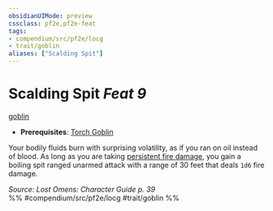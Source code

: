 ```yaml
---
obsidianUIMode: preview
cssclass: pf2e,pf2e-feat
tags:
- compendium/src/pf2e/locg
- trait/goblin
aliases: ["Scalding Spit"]
---
```

# Scalding Spit  *Feat 9*  
[goblin](goblin.md "Goblin Ancestry & Heritage Trait")  

- **Prerequisites**: [Torch Goblin](torch-goblin-locg.md)

Your bodily fluids burn with surprising volatility, as if you ran on oil instead of blood. As long as you are taking [persistent fire damage](conditions.md#Persistent%20Damage), you gain a boiling spit ranged unarmed attack with a range of 30 feet that deals `1d6` fire damage.

*Source: Lost Omens: Character Guide p. 39*  
%% #compendium/src/pf2e/locg #trait/goblin %%